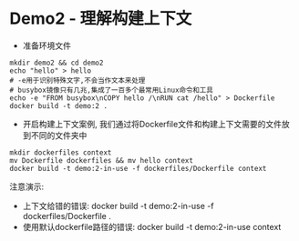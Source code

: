 # Demo2 - 理解构建上下文
* 准备环境文件
```shell
mkdir demo2 && cd demo2
echo "hello" > hello
# -e用于识别特殊文字,不会当作文本来处理
# busybox镜像只有几兆,集成了一百多个最常用Linux命令和工具
echo -e "FROM busybox\nCOPY hello /\nRUN cat /hello" > Dockerfile
docker build -t demo:2 .
```
* 开启构建上下文案例, 我们通过将Dockerfile文件和构建上下文需要的文件放到不同的文件夹中
```shell
mkdir dockerfiles context
mv Dockerfile dockerfiles && mv hello context
docker build -t demo:2-in-use -f dockerfiles/Dockerfile context
```
注意演示:
- 上下文给错的错误: docker build -t demo:2-in-use -f dockerfiles/Dockerfile .
- 使用默认dockerfile路径的错误: docker build -t demo:2-in-use context
